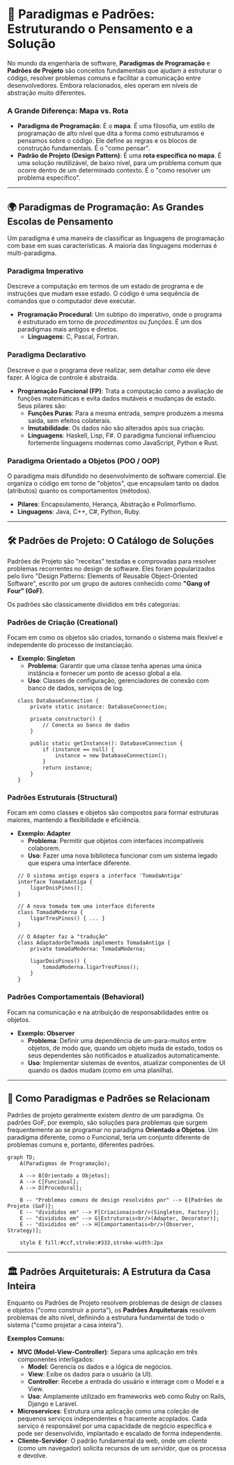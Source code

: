 # 🧩 Paradigmas e Padrões: Estruturando o Pensamento e a Solução

No mundo da engenharia de software, **Paradigmas de Programação** e **Padrões de Projeto** são conceitos fundamentais que ajudam a estruturar o código, resolver problemas comuns e facilitar a comunicação entre desenvolvedores. Embora relacionados, eles operam em níveis de abstração muito diferentes.

### A Grande Diferença: Mapa vs. Rota

  - **Paradigma de Programação**: É o **mapa**. É uma filosofia, um estilo de programação de alto nível que dita a forma como estruturamos e pensamos sobre o código. Ele define as regras e os blocos de construção fundamentais. É o "como pensar".
  - **Padrão de Projeto (Design Pattern)**: É uma **rota específica no mapa**. É uma solução reutilizável, de baixo nível, para um problema comum que ocorre dentro de um determinado contexto. É o "como resolver um problema específico".

-----

## 🌍 Paradigmas de Programação: As Grandes Escolas de Pensamento

Um paradigma é uma maneira de classificar as linguagens de programação com base em suas características. A maioria das linguagens modernas é multi-paradigma.

### Paradigma Imperativo

Descreve a computação em termos de um estado de programa e de instruções que mudam esse estado. O código é uma sequência de comandos que o computador deve executar.

  - **Programação Procedural**: Um subtipo do imperativo, onde o programa é estruturado em torno de *procedimentos* ou *funções*. É um dos paradigmas mais antigos e diretos.
      - **Linguagens**: C, Pascal, Fortran.

### Paradigma Declarativo

Descreve *o que* o programa deve realizar, sem detalhar *como* ele deve fazer. A lógica de controle é abstraída.

  - **Programação Funcional (FP)**: Trata a computação como a avaliação de funções matemáticas e evita dados mutáveis e mudanças de estado. Seus pilares são:
      - **Funções Puras**: Para a mesma entrada, sempre produzem a mesma saída, sem efeitos colaterais.
      - **Imutabilidade**: Os dados não são alterados após sua criação.
      - **Linguagens**: Haskell, Lisp, F\#. O paradigma funcional influenciou fortemente linguagens modernas como JavaScript, Python e Rust.

### Paradigma Orientado a Objetos (POO / OOP)

O paradigma mais difundido no desenvolvimento de software comercial. Ele organiza o código em torno de "objetos", que encapsulam tanto os dados (atributos) quanto os comportamentos (métodos).

  - **Pilares**: Encapsulamento, Herança, Abstração e Polimorfismo.
  - **Linguagens**: Java, C++, C\#, Python, Ruby.

-----

## 🛠️ Padrões de Projeto: O Catálogo de Soluções

Padrões de Projeto são "receitas" testadas e comprovadas para resolver problemas recorrentes no design de software. Eles foram popularizados pelo livro "Design Patterns: Elements of Reusable Object-Oriented Software", escrito por um grupo de autores conhecido como **"Gang of Four" (GoF)**.

Os padrões são classicamente divididos em três categorias:

### Padrões de Criação (Creational)

Focam em como os objetos são criados, tornando o sistema mais flexível e independente do processo de instanciação.

  - **Exemplo: Singleton**
      - **Problema**: Garantir que uma classe tenha apenas uma única instância e fornecer um ponto de acesso global a ela.
      - **Uso**: Classes de configuração, gerenciadores de conexão com banco de dados, serviços de log.
    <!-- end list -->
    ```pseudocode
    class DatabaseConnection {
        private static instance: DatabaseConnection;

        private constructor() {
            // Conecta ao banco de dados
        }

        public static getInstance(): DatabaseConnection {
            if (instance == null) {
                instance = new DatabaseConnection();
            }
            return instance;
        }
    }
    ```

### Padrões Estruturais (Structural)

Focam em como classes e objetos são compostos para formar estruturas maiores, mantendo a flexibilidade e eficiência.

  - **Exemplo: Adapter**
      - **Problema**: Permitir que objetos com interfaces incompatíveis colaborem.
      - **Uso**: Fazer uma nova biblioteca funcionar com um sistema legado que espera uma interface diferente.
    <!-- end list -->
    ```pseudocode
    // O sistema antigo espera a interface 'TomadaAntiga'
    interface TomadaAntiga {
        ligarDoisPinos();
    }

    // A nova tomada tem uma interface diferente
    class TomadaModerna {
        ligarTresPinos() { ... }
    }

    // O Adapter faz a "tradução"
    class AdaptadorDeTomada implements TomadaAntiga {
        private tomadaModerna: TomadaModerna;

        ligarDoisPinos() {
            tomadaModerna.ligarTresPinos();
        }
    }
    ```

### Padrões Comportamentais (Behavioral)

Focam na comunicação e na atribuição de responsabilidades entre os objetos.

  - **Exemplo: Observer**
      - **Problema**: Definir uma dependência de um-para-muitos entre objetos, de modo que, quando um objeto muda de estado, todos os seus dependentes são notificados e atualizados automaticamente.
      - **Uso**: Implementar sistemas de eventos, atualizar componentes de UI quando os dados mudam (como em uma planilha).

-----

## 🔗 Como Paradigmas e Padrões se Relacionam

Padrões de projeto geralmente existem *dentro* de um paradigma. Os padrões GoF, por exemplo, são soluções para problemas que surgem frequentemente ao se programar no paradigma **Orientado a Objetos**. Um paradigma diferente, como o Funcional, teria um conjunto diferente de problemas comuns e, portanto, diferentes padrões.

```mermaid
graph TD;
    A(Paradigmas de Programação);
    
    A --> B[Orientado a Objetos];
    A --> C[Funcional];
    A --> D[Procedural];
    
    B -- "Problemas comuns de design resolvidos por" --> E{Padrões de Projeto (GoF)};
    E -- "divididos em" --> F[Criacionais<br/>(Singleton, Factory)];
    E -- "divididos em" --> G[Estruturais<br/>(Adapter, Decorator)];
    E -- "divididos em" --> H[Comportamentais<br/>(Observer, Strategy)];
    
    style E fill:#ccf,stroke:#333,stroke-width:2px
```

-----

## 🏛️ Padrões Arquiteturais: A Estrutura da Casa Inteira

Enquanto os Padrões de Projeto resolvem problemas de design de classes e objetos ("como construir a porta"), os **Padrões Arquiteturais** resolvem problemas de alto nível, definindo a estrutura fundamental de todo o sistema ("como projetar a casa inteira").

**Exemplos Comuns:**

  - **MVC (Model-View-Controller)**: Separa uma aplicação em três componentes interligados:
      - **Model**: Gerencia os dados e a lógica de negócios.
      - **View**: Exibe os dados para o usuário (a UI).
      - **Controller**: Recebe a entrada do usuário e interage com o Model e a View.
      - **Uso**: Amplamente utilizado em frameworks web como Ruby on Rails, Django e Laravel.
  - **Microservices**: Estrutura uma aplicação como uma coleção de pequenos serviços independentes e fracamente acoplados. Cada serviço é responsável por uma capacidade de negócio específica e pode ser desenvolvido, implantado e escalado de forma independente.
  - **Cliente-Servidor**: O padrão fundamental da web, onde um *cliente* (como um navegador) solicita recursos de um *servidor*, que os processa e devolve.